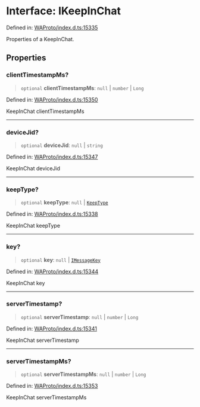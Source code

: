 # Interface: IKeepInChat

Defined in: [WAProto/index.d.ts:15335](https://github.com/Fokusdotid/Baileys/blob/a954da2ee3c892812cf9528a5a214092693c872f/WAProto/index.d.ts#L15335)

Properties of a KeepInChat.

## Properties

### clientTimestampMs?

> `optional` **clientTimestampMs**: `null` \| `number` \| `Long`

Defined in: [WAProto/index.d.ts:15350](https://github.com/Fokusdotid/Baileys/blob/a954da2ee3c892812cf9528a5a214092693c872f/WAProto/index.d.ts#L15350)

KeepInChat clientTimestampMs

***

### deviceJid?

> `optional` **deviceJid**: `null` \| `string`

Defined in: [WAProto/index.d.ts:15347](https://github.com/Fokusdotid/Baileys/blob/a954da2ee3c892812cf9528a5a214092693c872f/WAProto/index.d.ts#L15347)

KeepInChat deviceJid

***

### keepType?

> `optional` **keepType**: `null` \| [`KeepType`](../enumerations/KeepType.md)

Defined in: [WAProto/index.d.ts:15338](https://github.com/Fokusdotid/Baileys/blob/a954da2ee3c892812cf9528a5a214092693c872f/WAProto/index.d.ts#L15338)

KeepInChat keepType

***

### key?

> `optional` **key**: `null` \| [`IMessageKey`](IMessageKey.md)

Defined in: [WAProto/index.d.ts:15344](https://github.com/Fokusdotid/Baileys/blob/a954da2ee3c892812cf9528a5a214092693c872f/WAProto/index.d.ts#L15344)

KeepInChat key

***

### serverTimestamp?

> `optional` **serverTimestamp**: `null` \| `number` \| `Long`

Defined in: [WAProto/index.d.ts:15341](https://github.com/Fokusdotid/Baileys/blob/a954da2ee3c892812cf9528a5a214092693c872f/WAProto/index.d.ts#L15341)

KeepInChat serverTimestamp

***

### serverTimestampMs?

> `optional` **serverTimestampMs**: `null` \| `number` \| `Long`

Defined in: [WAProto/index.d.ts:15353](https://github.com/Fokusdotid/Baileys/blob/a954da2ee3c892812cf9528a5a214092693c872f/WAProto/index.d.ts#L15353)

KeepInChat serverTimestampMs
